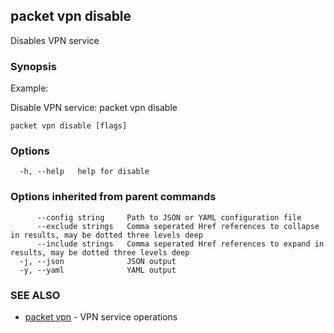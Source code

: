 ## packet vpn disable

Disables VPN service

### Synopsis

Example:
	
Disable VPN service: 
packet vpn disable


```
packet vpn disable [flags]
```

### Options

```
  -h, --help   help for disable
```

### Options inherited from parent commands

```
      --config string     Path to JSON or YAML configuration file
      --exclude strings   Comma seperated Href references to collapse in results, may be dotted three levels deep
      --include strings   Comma seperated Href references to expand in results, may be dotted three levels deep
  -j, --json              JSON output
  -y, --yaml              YAML output
```

### SEE ALSO

* [packet vpn](packet_vpn.md)	 - VPN service operations

